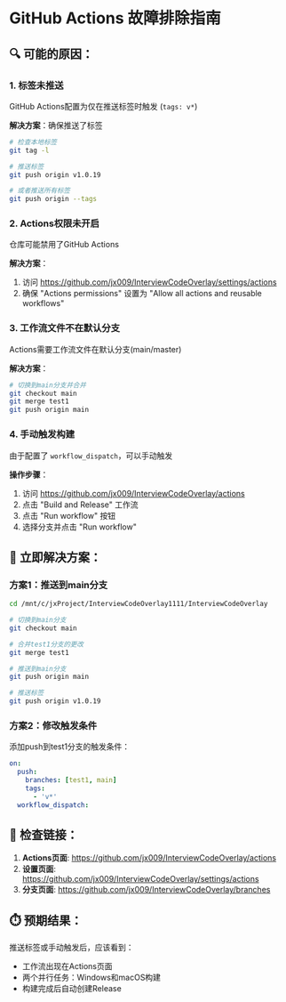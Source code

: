 # GitHub Actions 故障排除指南

## 🔍 可能的原因：

### 1. 标签未推送
GitHub Actions配置为仅在推送标签时触发 (`tags: v*`)

**解决方案**：确保推送了标签
```bash
# 检查本地标签
git tag -l

# 推送标签
git push origin v1.0.19

# 或者推送所有标签
git push origin --tags
```

### 2. Actions权限未开启
仓库可能禁用了GitHub Actions

**解决方案**：
1. 访问 https://github.com/jx009/InterviewCodeOverlay/settings/actions
2. 确保 "Actions permissions" 设置为 "Allow all actions and reusable workflows"

### 3. 工作流文件不在默认分支
Actions需要工作流文件在默认分支(main/master)

**解决方案**：
```bash
# 切换到main分支并合并
git checkout main
git merge test1
git push origin main
```

### 4. 手动触发构建
由于配置了 `workflow_dispatch`，可以手动触发

**操作步骤**：
1. 访问 https://github.com/jx009/InterviewCodeOverlay/actions
2. 点击 "Build and Release" 工作流
3. 点击 "Run workflow" 按钮
4. 选择分支并点击 "Run workflow"

## 🚀 立即解决方案：

### 方案1：推送到main分支
```bash
cd /mnt/c/jxProject/InterviewCodeOverlay1111/InterviewCodeOverlay

# 切换到main分支
git checkout main

# 合并test1分支的更改
git merge test1

# 推送到main分支
git push origin main

# 推送标签
git push origin v1.0.19
```

### 方案2：修改触发条件
添加push到test1分支的触发条件：

```yaml
on:
  push:
    branches: [test1, main]
    tags:
      - 'v*'
  workflow_dispatch:
```

## 🔗 检查链接：

1. **Actions页面**: https://github.com/jx009/InterviewCodeOverlay/actions
2. **设置页面**: https://github.com/jx009/InterviewCodeOverlay/settings/actions
3. **分支页面**: https://github.com/jx009/InterviewCodeOverlay/branches

## ⏱️ 预期结果：

推送标签或手动触发后，应该看到：
- 工作流出现在Actions页面
- 两个并行任务：Windows和macOS构建
- 构建完成后自动创建Release